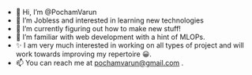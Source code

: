 - 👋 Hi, I’m @PochamVarun
- 👀 I’m Jobless and interested in learning new technologies
- 🌱 I’m currently figuring out how to make new stuff!
- 💞️ I’m familiar with web development with a hint of MLOPs.
- ✨ I am very much interested in working on all types of project and will work towards improving my repertoire 😀.    
- 📫 You can reach me at pochamvarun@gmail.com .

<!---
PochamVarun/PochamVarun is a ✨ special  repository because its `README.md` (this file) appears on your GitHub profile.
You can click the Preview link to take a look at your changes.
--->
